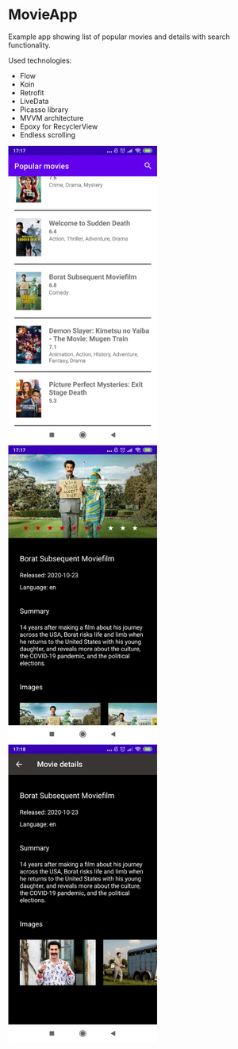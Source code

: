# MovieApp

Example app showing list of popular movies and details with search functionality. 

Used technologies:
- Flow
- Koin
- Retrofit
- LiveData
- Picasso library
- MVVM architecture
- Epoxy for RecyclerView
- Endless scrolling


<img src="https://github.com/RomanPolach/MovieApp/blob/master/app/Screenshot_2020-11-01-17-17-19-370_com.roman.movieApp.png" width=“400” height="600" >


<img src="https://github.com/RomanPolach/MovieApp/blob/master/app/Screenshot_2020-11-01-17-17-31-179_com.roman.movieApp.png" width=“400” height="600" >


<img src="https://github.com/RomanPolach/MovieApp/blob/master/app/Screenshot_2020-11-01-17-18-00-129_com.roman.movieApp.png" width=“400” height="600" >

